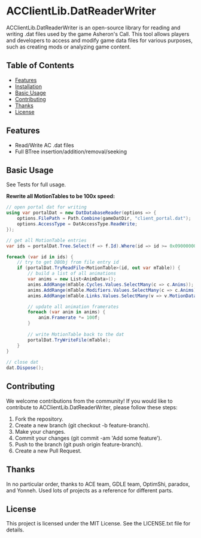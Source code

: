 # ACClientLib.DatReaderWriter

ACClientLib.DatReaderWriter is an open-source library for reading and writing .dat files used by the game Asheron's Call. This tool allows players and developers to access and modify game data files for various purposes, such as creating mods or analyzing game content.

## Table of Contents

- [Features](#features)
- [Installation](#installation)
- [Basic Usage](#basic-usage)
- [Contributing](#contributing)
- [Thanks](#thanks)
- [License](#license)

## Features

- Read/Write AC .dat files
- Full BTree insertion/addition/removal/seeking

## Basic Usage

See Tests for full usage.  
  
**Rewrite all MotionTables to be 100x speed:**
```cs  
// open portal dat for writing
using var portalDat = new DatDatabaseReader(options => {
    options.FilePath = Path.Combine(gameDatDir, "client_portal.dat");
    options.AccessType = DatAccessType.ReadWrite;
});

// get all MotionTable entries
var ids = portalDat.Tree.Select(f => f.Id).Where(id => id >= 0x09000000 && id <= 0x0900FFFF);

foreach (var id in ids) {
    // try to get DBObj from file entry id
    if (portalDat.TryReadFile<MotionTable>(id, out var mTable)) {
        // build a list of all animations
        var anims = new List<AnimData>();
        anims.AddRange(mTable.Cycles.Values.SelectMany(c => c.Anims));
        anims.AddRange(mTable.Modifiers.Values.SelectMany(c => c.Anims));
        anims.AddRange(mTable.Links.Values.SelectMany(v => v.MotionData.Values.SelectMany(c => c.Anims)));

        // update all animation framerates
        foreach (var anim in anims) {
            anim.Framerate *= 100f;
        }  
  
        // write MotionTable back to the dat
        portalDat.TryWriteFile(mTable);
    }
}  
  
// close dat
dat.Dispose();
```

## Contributing

We welcome contributions from the community! If you would like to contribute to ACClientLib.DatReaderWriter, please follow these steps:

1. Fork the repository.
2. Create a new branch (git checkout -b feature-branch).
3. Make your changes.
4. Commit your changes (git commit -am 'Add some feature').
5. Push to the branch (git push origin feature-branch).
6. Create a new Pull Request.

## Thanks

In no particular order, thanks to ACE team, GDLE team, OptimShi, paradox, and Yonneh. Used lots of projects as a reference for different parts.

## License

This project is licensed under the MIT License. See the LICENSE.txt file for details.
